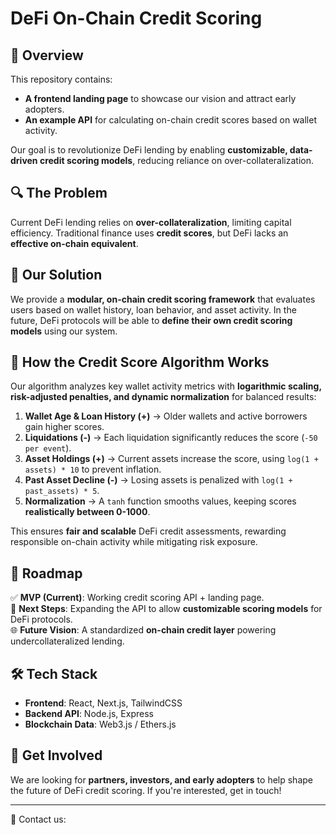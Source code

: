 # DeFi On-Chain Credit Scoring

## 🚀 Overview  

This repository contains:  
- **A frontend landing page** to showcase our vision and attract early adopters.  
- **An example API** for calculating on-chain credit scores based on wallet activity.  

Our goal is to revolutionize DeFi lending by enabling **customizable, data-driven credit scoring models**, reducing reliance on over-collateralization.  

## 🔍 The Problem  

Current DeFi lending relies on **over-collateralization**, limiting capital efficiency. Traditional finance uses **credit scores**, but DeFi lacks an **effective on-chain equivalent**.  

## 🎯 Our Solution  

We provide a **modular, on-chain credit scoring framework** that evaluates users based on wallet history, loan behavior, and asset activity. In the future, DeFi protocols will be able to **define their own credit scoring models** using our system.  

## 🧠 How the Credit Score Algorithm Works  

Our algorithm analyzes key wallet activity metrics with **logarithmic scaling, risk-adjusted penalties, and dynamic normalization** for balanced results:  

1. **Wallet Age & Loan History (+)** → Older wallets and active borrowers gain higher scores.  
2. **Liquidations (-)** → Each liquidation significantly reduces the score (`-50 per event`).  
3. **Asset Holdings (+)** → Current assets increase the score, using `log(1 + assets) * 10` to prevent inflation.  
4. **Past Asset Decline (-)** → Losing assets is penalized with `log(1 + past_assets) * 5`.  
5. **Normalization** → A `tanh` function smooths values, keeping scores **realistically between 0-1000**.  

This ensures **fair and scalable** DeFi credit assessments, rewarding responsible on-chain activity while mitigating risk exposure.  

## 📌 Roadmap  

✅ **MVP (Current)**: Working credit scoring API + landing page.  
🚧 **Next Steps**: Expanding the API to allow **customizable scoring models** for DeFi protocols.  
🌐 **Future Vision**: A standardized **on-chain credit layer** powering undercollateralized lending.  

## 🛠️ Tech Stack  

- **Frontend**: React, Next.js, TailwindCSS  
- **Backend API**: Node.js, Express  
- **Blockchain Data**: Web3.js / Ethers.js  

## 🤝 Get Involved  

We are looking for **partners, investors, and early adopters** to help shape the future of DeFi credit scoring. If you're interested, get in touch!  

---
📩 Contact us: 
